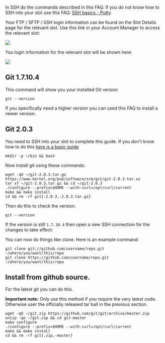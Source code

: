 
In SSH do the commands described in this FAQ. If you do not know how to SSH into your slot use this FAQ: [SSH basics - Putty](https://www.feralhosting.com/faq/view?question=12)

Your FTP / SFTP / SSH login information can be found on the Slot Details page for the relevant slot. Use this link in your Account Manager to access the relevant slot:

![](https://raw.github.com/feralhosting/feralfilehosting/master/Feral%20Wiki/0%20Generic/slot_detail_link.png)

You login information for the relevant slot will be shown here:

![](https://raw.github.com/feralhosting/feralfilehosting/master/Feral%20Wiki/0%20Generic/slot_detail_ssh.png)

Git 1.7.10.4
---

This command will show you your installed Git version

~~~
git --version
~~~

If you specifically need a higher version you can used this FAQ to install a newer version.

Git 2.0.3
---

You need to SSH into your slot to complete this guide. If you don't know how to do this [here is a basic guide](https://www.feralhosting.com/faq/view?question=12)

~~~
mkdir -p ~/bin && bash
~~~

Now install git using these commands:

~~~
wget -qO ~/git-2.0.3.tar.gz https://www.kernel.org/pub/software/scm/git/git-2.0.3.tar.xz
tar xf ~/git-2.0.3.tar.gz && cd ~/git-2.0.3
./configure --prefix=$HOME --with-curl=/opt/curl/current
make && make install
cd && rm -rf git{-2.0.3,-2.0.3.tar.gz}
~~~

Then do this to check the version.

~~~
git --version
~~~

If the version is still `1.7.10.4` then open a new SSH connection for the changes to take effect:

You can now do things like clone. Here is an example command:

~~~
git clone git://github.com/username/repo.git ~/where/you/want/this/repo
git clone https://github.com/username/repo.git ~/where/you/want/this/repo
~~~

Install from github source.
---

For the latest git you can do this.

**Important note:** Only use this method if you require the very latest code. Otherwise user the officially released tar ball in the previous section.

~~~
wget -qO ~/git.zip https://github.com/git/git/archive/master.zip
unzip -qo ~/git.zip && cd git-master
make configure
./configure --prefix=$HOME --with-curl=/opt/curl/current
make && make install
cd && rm -rf git{.zip,-master}
~~~



